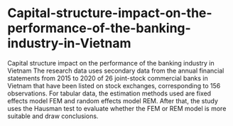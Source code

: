 # Capital-structure-impact-on-the-performance-of-the-banking-industry-in-Vietnam
Capital structure impact on the performance of the banking industry in Vietnam
The research data uses secondary data from the annual financial statements from 2015 to 2020 of 26 joint-stock commercial banks in Vietnam that have been listed on stock exchanges, corresponding to 156 observations. For tabular data, the estimation methods used are fixed effects model FEM and random effects model REM. After that, the study uses the Hausman test to evaluate whether the FEM or REM model is more suitable and draw conclusions.
